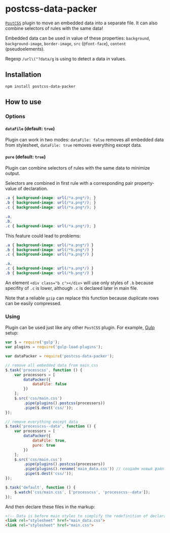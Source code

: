 # postcss-data-packer

[`PostCSS`](https://github.com/postcss/postcss) plugin to move an embedded data into a separate file. It can also combine selectors of rules with the same data!

Embedded data can be used in value of these properties: `background`, `background-image`, `border-image`, `src` (`@font-face`), `content` (pseudoelements).

Regexp `/url\("?data/g` is using to detect a data in values.


## Installation

```
npm install postcss-data-packer
```


## How to use

### Options

#### `dataFile` (default: `true`)

Plugin can work in two modes: `dataFile: false` removes all embedded data from stylesheet, `dataFile: true` removes everything except data.


#### `pure` (default: `true`)

Plugin can combine selectors of rules with the same data to minimize output.

Selectors are combined in first rule with a corresponding pair property-value of declaration.

```css
.a { background-image: url(/*a.png*/); }
.b { background-image: url(/*a.png*/); }
.c { background-image: url(/*a.png*/); }
```
```css
.a,
.b,
.c { background-image: url(/*a.png*/); }
```

This feature could lead to problems:

```css
.a { background-image: url(/*a.png*/) }
.b { background-image: url(/*b.png*/) }
.c { background-image: url(/*a.png*/) }
```
```css
.a,
.c { background-image: url(/*a.png*/) }
.b { background-image: url(/*b.png*/) }
```

An element `<div class="b c"></div>` will use only styles of `.b` because specifity of `.c` is lower, although `.c` is declared later in main file.

Note that a reliable `gzip` can replace this function because duplicate rows can be easily compressed.


### Using

Plugin can be used just like any other `PostCSS` plugin. For example, [Gulp](https://github.com/gulpjs/gulp) setup:

```js
var $ = require('gulp');
var plugins = require('gulp-load-plugins');

var dataPacker = require('postcss-data-packer');

// remove all embedded data from main.css
$.task('processcss', function () {
    var processors = [
        dataPacker({
            dataFile: false
        })
    ];
    $.src('css/main.css')
        .pipe(plugins().postcss(processors))
        .pipe($.dest('css/'));
});

// remove everything except data
$.task('processcss--data', function () {
    var processors = [
        dataPacker({
            dataFile: true,
            pure: true
        })
    ];
    $.src('css/main.css')
        .pipe(plugins().postcss(processors))
        .pipe(plugins().rename('main_data.css')) // создаём новый файл
        .pipe($.dest('css/'));
});

$.task('default', function () {
    $.watch('css/main.css', ['processcss', 'processcss--data']);
});
```

And then declare these files in the markup:

```html
<!-- Data is before main styles to simplify the redefinition of declarations -->
<link rel="stylesheet" href="main_data.css">
<link rel="stylesheet" href="main.css">
```
